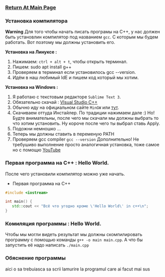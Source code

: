 ### [Return At Main Page](../README.md)

### Установка компилятора
**Warning** Для того чтобы начать писать програмы на С++, у нас должен быть установлин компилятор под названием `gcc`. С которым мы будем работать. Вот поэтому мы должны установить его.

**Установка на Линуксе :** 
1. Нажимаем: `ctrl + alt + t`, чтобы открыть терминал.
2. Пишем: sudo apt install g++
3. Проверяем в терминал если установилось gcc --version.
4. Идём в наш любимый IdE и пишем код который мы хотим.

**Установка на Windows :**
1. Я работаю с текстовым редакторе `Sublime Text 3`.
2. Обязательно скачай : [VIsual Studio C++](https://www.microsoft.com/en-us/download/details.aspx?id=48145)
3. Обычно иду на официальном сайте `MinGW` или [тут](https://sourceforge.net/projects/mingw/).
4. Скачиваем оттуда Инстайлер. По традиции нажимаем дале :) Но! Будте внимательны, после чего мы скачали мы должны выбрать то что хотим установить.  Ну короче после чего ты выбрал ставь Apply.
5. Подожни немношко ...
6. Теперь мы должны ставить в переменую PATH
7. Проверяем gcc compiler `gcc --version`
Дополнительно! Не требушиво выполнение просто аналогичная установка, тоже самое но с помощю [YouTube](https://www.youtube.com/watch?v=sXW2VLrQ3Bs)

### Первая программа на C++ : Hello World.
После чего установили компилятор можно уже начать.

* Первая программа на C++

```c++
#include <iostream>

int main() {
   std::cout << "Всё что угодно кроме \'Hello World\' in c++\n";
}
```

### Комиляция программы : Hello World.
Чтобы мы могли видеть результат мы должны скомпилировать программу с помощью команды `g++ -o main main.cpp`.  А что бы запустить её надо написать `./main.cpp`


### Обяснение программы
aici o sa trebuiasca sa scrii lamurire la programul care ai facut mai sus